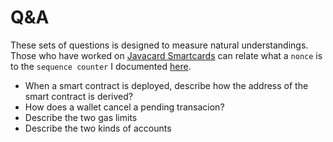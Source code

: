 # Q&A

These sets of questions is designed to measure natural understandings. Those who have worked on [Javacard Smartcards](https://en.wikipedia.org/wiki/Java_Card) can relate what a `nonce` is to 
the `sequence counter` I documented [here](https://ref.gitbook.io/notes/java-card/scp02).

- When a smart contract is deployed, describe how the address of the smart contract is derived?
- How does a wallet cancel a pending transacion?
- Describe the two gas limits
- Describe the two kinds of accounts
